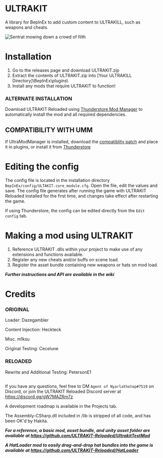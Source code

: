 # ULTRAKIT
 A library for BepInEx to add custom content to ULTRAKILL, such as weapons and cheats.

![Sentrat mowing down a crowd of filth](https://media.giphy.com/media/bdYGX0uuREyc1DUwpv/giphy.gif)

# Installation
1. Go to the releases page and download ULTRAKIT.zip
2. Extract the contents of ULTRAKIT.zip into [Your ULTRAKILL Directory]\BepInEx\plugins\
3. Install any mods that require ULTRAKIT to function!
### ALTERNATE INSTALLATION
Download ULTRAKIT Reloaded using [Thunderstore Mod Manager](https://thunderstore.io/c/ultrakill/p/ULTRAKIT/ULTRAKIT_Reloaded/) to automatically install the mod and all required dependencies.

## COMPATIBILITY WITH UMM
If UltraModManager is installed, download the [compatiblity patch](https://github.com/ULTRAKIT-Reloaded/ULTRAKIT-Reloaded-UMM-Compatibility-Patch/) and place it in plugins, or install it from [Thunderstore]()

# Editing the config
The config file is located in the installation directory `BepInEx/config/ULTAKIT.core_module.cfg`. Open the file, edit the values and save. The config file generates after running the game with ULTRAKIT Reloaded installed for the first time, and changes take effect after restarting the game.

If using Thunderstore, the config can be edited directly from the `Edit config` tab.

# Making a mod using ULTRAKIT
1. Reference ULTRAKIT .dlls within your project to make use of any extensions and functions available.
2. Register any new cheats and/or buffs on scene load.
3. Register the asset bundle containing new weapons or hats on mod load.

***Further instructions and API are available in the wiki***

# Credits
### ORIGINAL
Loader: Dazegambler

Content Injection: Heckteck

Misc. m1ksu

Original Testing: Cecelune

### RELOADED
Rewrite and Additional Testing: PetersonE1

##

If you have any questions, feel free to DM `Agent of Nyarlathotep#7519` on Discord, or join the ULTRAKIT Reloaded Discord server at https://discord.gg/gW7MAZRm7z

A development roadmap is available in the Projects tab.

The Assembly-CSharp.dll included in /lib is stripped of all code, and has been OK'd by Hakita.

***For a reference, a basic mod, asset bundle, and unity asset folder are available at https://github.com/ULTRAKIT-Reloaded/UltrakitTestMod***

***A HatLoader mod to easily drag-and-drop hat bundles into the game is available at https://github.com/ULTRAKIT-Reloaded/HatLoader***
